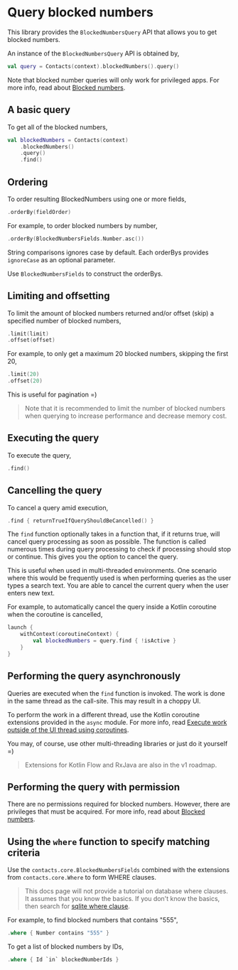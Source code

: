 # Query blocked numbers

This library provides the `BlockedNumbersQuery` API that allows you to get blocked numbers.

An instance of the `BlockedNumbersQuery` API is obtained by,

```kotlin
val query = Contacts(context).blockedNumbers().query()
```

Note that blocked number queries will only work for privileged apps. For more info, read about
[Blocked numbers](./../blockednumbers/about-blocked-numbers.md).

## A basic query

To get all of the blocked numbers,

```kotlin
val blockedNumbers = Contacts(context)
    .blockedNumbers()
    .query()
    .find()
```

## Ordering

To order resulting BlockedNumbers using one or more fields,

```kotlin
.orderBy(fieldOrder)
```

For example, to order blocked numbers by number,

```kotlin
.orderBy(BlockedNumbersFields.Number.asc())
```

String comparisons ignores case by default. Each orderBys provides `ignoreCase` as an optional
parameter.

Use `BlockedNumbersFields` to construct the orderBys.

## Limiting and offsetting

To limit the amount of blocked numbers returned and/or offset (skip) a specified number of 
blocked numbers,

```kotlin
.limit(limit)
.offset(offset)
```

For example, to only get a maximum 20 blocked numbers, skipping the first 20,

```kotlin
.limit(20)
.offset(20)
```

This is useful for pagination =)

> Note that it is recommended to limit the number of blocked numbers when querying to increase 
> performance and decrease memory cost.

## Executing the query

To execute the query,

```kotlin
.find()
```

## Cancelling the query

To cancel a query amid execution,

```kotlin
.find { returnTrueIfQueryShouldBeCancelled() }
```

The `find` function optionally takes in a function that, if it returns true, will cancel query
processing as soon as possible. The function is called numerous times during query processing to
check if processing should stop or continue. This gives you the option to cancel the query.

This is useful when used in multi-threaded environments. One scenario where this would be frequently
used is when performing queries as the user types a search text. You are able to cancel the current
query when the user enters new text.

For example, to automatically cancel the query inside a Kotlin coroutine when the coroutine is cancelled,

```kotlin
launch {
    withContext(coroutineContext) {
        val blockedNumbers = query.find { !isActive }
    }
}
```

## Performing the query asynchronously

Queries are executed when the `find` function is invoked. The work is done in the same thread as
the call-site. This may result in a choppy UI.

To perform the work in a different thread, use the Kotlin coroutine extensions provided in the `async` module.
For more info, read [Execute work outside of the UI thread using coroutines](./../async/async-execution-coroutines.md).

You may, of course, use other multi-threading libraries or just do it yourself =)

> Extensions for Kotlin Flow and RxJava are also in the v1 roadmap.

## Performing the query with permission

There are no permissions required for blocked numbers. However, there are privileges that must be 
acquired. For more info, read about [Blocked numbers](./../blockednumbers/about-blocked-numbers.md).

## Using the `where` function to specify matching criteria

Use the `contacts.core.BlockedNumbersFields` combined with the extensions from `contacts.core.Where` to form
WHERE clauses. 

> This docs page will not provide a tutorial on database where clauses. It assumes that you know the basics. 
> If you don't know the basics, then search for [sqlite where clause](https://www.google.com/search?q=sqlite+where+clause). 

For example, to find blocked numbers that contains "555",

```kotlin
.where { Number contains "555" }
```

To get a list of blocked numbers by IDs,

```kotlin
.where { Id `in` blockedNumberIds }
```